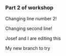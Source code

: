 ### Part 2 of workshop


Changing line number 2!

Changing second line!


Josef and I are editing this

My new branch to try

